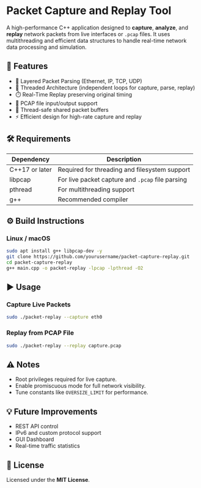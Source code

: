 # Packet Capture and Replay Tool

A high-performance C++ application designed to **capture**, **analyze**, and **replay** network packets from live interfaces or `.pcap` files.
It uses multithreading and efficient data structures to handle real-time network data processing and simulation.

## 🚀 Features
- 🧠 Layered Packet Parsing (Ethernet, IP, TCP, UDP)
- 🧩 Threaded Architecture (independent loops for capture, parse, replay)
- ⏱️ Real-Time Replay preserving original timing
- 📂 PCAP file input/output support
- 🧵 Thread-safe shared packet buffers
- ⚡ Efficient design for high-rate capture and replay

## 🛠️ Requirements
| Dependency | Description |
|-------------|-------------|
| C++17 or later | Required for threading and filesystem support |
| libpcap | For live packet capture and `.pcap` file parsing |
| pthread | For multithreading support |
| g++ | Recommended compiler |

## ⚙️ Build Instructions

### Linux / macOS
```bash
sudo apt install g++ libpcap-dev -y
git clone https://github.com/yourusername/packet-capture-replay.git
cd packet-capture-replay
g++ main.cpp -o packet-replay -lpcap -lpthread -O2
```

## ▶️ Usage
### Capture Live Packets
```bash
sudo ./packet-replay --capture eth0
```
### Replay from PCAP File
```bash
sudo ./packet-replay --replay capture.pcap
```

## ⚠️ Notes
- Root privileges required for live capture.
- Enable promiscuous mode for full network visibility.
- Tune constants like `OVERSIZE_LIMIT` for performance.

## 💡 Future Improvements
- REST API control
- IPv6 and custom protocol support
- GUI Dashboard
- Real-time traffic statistics

## 📜 License
Licensed under the **MIT License**.
